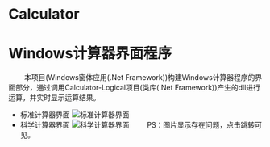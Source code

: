# Calculator
# Windows计算器界面程序
&nbsp;&nbsp;&nbsp;&nbsp;&nbsp;&nbsp;&nbsp;&nbsp;本项目(Windows窗体应用(.Net Framework))构建Windows计算器程序的界面部分，通过调用Calculator-Logical项目(类库(.Net Framework))产生的dll进行运算，并实时显示运算结果。
 - 标准计算器界面
 ![标准计算器界面](https://github.com/Zero-X-G/Calculator/tree/master/sence/science.png)
 - 科学计算器界面
 ![科学计算器界面](https://github.com/Zero-X-G/Calculator/tree/master/sence/standard.png)
 &nbsp;&nbsp;&nbsp;&nbsp;&nbsp;&nbsp;&nbsp;&nbsp;PS：图片显示存在问题，点击跳转可见。

